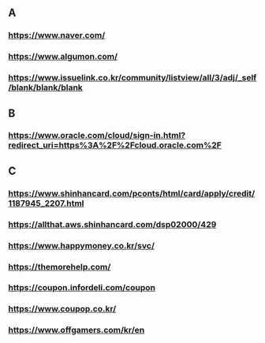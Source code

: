 ## A
### https://www.naver.com/
### https://www.algumon.com/
### https://www.issuelink.co.kr/community/listview/all/3/adj/_self/blank/blank/blank

## B
### https://www.oracle.com/cloud/sign-in.html?redirect_uri=https%3A%2F%2Fcloud.oracle.com%2F

## C
### https://www.shinhancard.com/pconts/html/card/apply/credit/1187945_2207.html
### https://allthat.aws.shinhancard.com/dsp02000/429
### https://www.happymoney.co.kr/svc/
### https://themorehelp.com/
### https://coupon.infordeli.com/coupon
### https://www.coupop.co.kr/
### https://www.offgamers.com/kr/en
